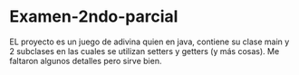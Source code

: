 # Examen-2ndo-parcial
EL proyecto es un juego de adivina quien en java, contiene su clase main y 2 subclases en las cuales se utilizan setters y getters (y más cosas).
Me faltaron algunos detalles pero sirve bien.
